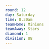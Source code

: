 ```yaml
---
round: 12
day: Saturday
time: 8.30am
teamHome: Minions
teamAway: Stars
diamond: 1
division: U8
---
```


